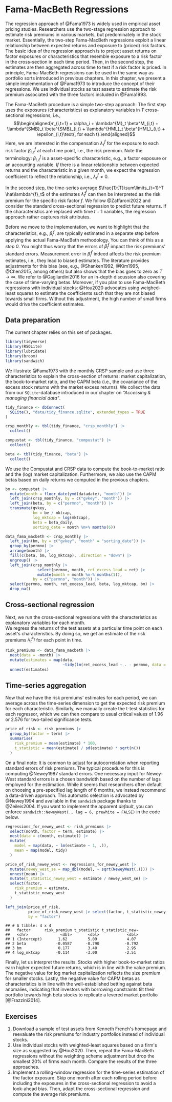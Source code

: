 # Fama-MacBeth Regressions

The regression approach of @Fama1973 is widely used in empirical asset pricing studies. 
Researchers use the two-stage regression approach to estimate risk premiums in various markets, but predominately in the stock market. 
Essentially, the two-step Fama-MacBeth regressions exploit a linear relationship between expected returns and exposure to (priced) risk factors. 
The basic idea of the regression approach is to project asset returns on factor exposures or characteristics that resemble exposure to a risk factor in the cross-section in each time period. 
Then, in the second step, the estimates are then aggregated across time to test if a risk factor is priced. 
In principle, Fama-MacBeth regressions can be used in the same way as portfolio sorts introduced in previous chapters.
In this chapter, we present a simple implementation of @Fama1973 to introduce the concept of their regressions. We use individual stocks as test assets to estimate the risk premium associated with the three factors included in @Fama1993.

The Fama-MacBeth procedure is a simple two-step approach: 
The first step uses the exposures (characteristics) as explanatory variables in $T$ cross-sectional regressions, i.e.,
$$\begin{aligned}r_{i,t+1} = \alpha_i + \lambda^{M}_t \beta^M_{i,t}  + \lambda^{SMB}_t \beta^{SMB}_{i,t} + \lambda^{HML}_t \beta^{HML}_{i,t} + \epsilon_{i,t}\text{, for each t}.\end{aligned}$$ 
Here, we are interested in the compensation $\lambda^{f}_t$ for the exposure to each risk factor $\beta^{f}_{i,t}$ at each time point, i.e., the risk premium. Note the terminology: $\beta^{f}_{i,t}$ is a asset-specific characteristic, e.g., a factor exposure or an accounting variable. *If* there is a linear relationship between expected returns and the characteristic in a given month, we expect the regression coefficient to reflect the relationship, i.e., $\lambda_t^{f}\neq0$. 

In the second step, the time-series average $\frac{1}{T}\sum\limits_{t=1}^T \hat\lambda^{f}_t$ of the estimates $\hat\lambda^{f}_t$ can then be interpreted as the risk premium for the specific risk factor $f$. We follow @Zaffaroni2022 and consider the standard cross-sectional regression to predict future returns. If the characteristics are replaced with time $t+1$ variables, the regression approach rather captures risk attributes. 

Before we move to the implementation, we want to highlight that the characteristics, e.g., $\hat\beta^{f}_{i}$, are typically estimated in a separate step before applying the actual Fama-MacBeth methodology. You can think of this as a *step 0*. You might thus worry that the errors of $\hat\beta^{f}_{i}$ impact the risk premiums' standard errors. Measurement error in $\hat\beta^{f}_{i}$ indeed affects the risk premium estimates, i.e., they lead to biased estimates. The literature provides adjustments for this bias (see, e.g., @Shanken1992, @Kim1995, @Chen2015, among others) but also shows that the bias goes to zero as $T \to \infty$. We refer to @Gagliardini2016 for an in-depth discussion also covering the case of time-varying betas. Moreover, if you plan to use Fama-MacBeth regressions with individual stocks: @Hou2020 advocates using weighed-least squares to estimate the coefficients such that they are not biased towards small firms. Without this adjustment, the high number of small firms would drive the coefficient estimates.

## Data preparation

The current chapter relies on this set of packages. 

```r
library(tidyverse)
library(RSQLite)
library(lubridate)
library(broom)
library(sandwich)
```

We illustrate @Fama1973 with the monthly CRSP sample and use three characteristics to explain the cross-section of returns: market capitalization, the book-to-market ratio, and the CAPM beta (i.e., the covariance of the excess stock returns with the market excess returns). We collect the data from our `SQLite`-database introduced in our chapter on *"Accessing & managing financial data"*.


```r
tidy_finance <- dbConnect(
  SQLite(), "data/tidy_finance.sqlite", extended_types = TRUE
)

crsp_monthly <- tbl(tidy_finance, "crsp_monthly") |>
  collect()

compustat <- tbl(tidy_finance, "compustat") |>
  collect()

beta <- tbl(tidy_finance, "beta") |>
  collect()
```

We use the Compustat and CRSP data to compute the book-to-market ratio and the (log) market capitalization. 
Furthermore, we also use the CAPM betas based on daily returns we computed in the previous chapters.


```r
bm <- compustat |>
  mutate(month = floor_date(ymd(datadate), "month")) |>
  left_join(crsp_monthly, by = c("gvkey", "month")) |>
  left_join(beta, by = c("permno", "month")) |>
  transmute(gvkey,
            bm = be / mktcap,
            log_mktcap = log(mktcap),
            beta = beta_daily,
            sorting_date = month %m+% months(6))

data_fama_macbeth <- crsp_monthly |>
  left_join(bm, by = c("gvkey", "month" = "sorting_date")) |>
  group_by(permno) |>
  arrange(month) |>
  fill(c(beta, bm, log_mktcap), .direction = "down") |>
  ungroup() |>
  left_join(crsp_monthly |>
              select(permno, month, ret_excess_lead = ret) |>
              mutate(month = month %m-% months(1)),
            by = c("permno", "month")) |>
  select(permno, month, ret_excess_lead, beta, log_mktcap, bm) |>
  drop_na()
```

## Cross-sectional regression

Next, we run the cross-sectional regressions with the characteristics as explanatory variables for each month.  
We regress the returns of the test assets at a particular time point on each asset's characteristics. 
By doing so, we get an estimate of the risk premiums $\hat\lambda^{F_f}_t$ for each point in time. 


```r
risk_premiums <- data_fama_macbeth |>
  nest(data = -month) |> 
  mutate(estimates = map(data, 
                         ~tidy(lm(ret_excess_lead ~ . - permno, data = .x)))) |> 
  unnest(estimates)
```

## Time-series aggregation

Now that we have the risk premiums' estimates for each period, we can average across the time-series dimension to get the expected risk premium for each characteristic. Similarly, we manually create the t-test statistics for each regressor, which we can then compare to usual critical values of 1.96 or 2.576 for two-tailed significance tests. 


```r
price_of_risk <- risk_premiums |>
  group_by(factor = term) |>
  summarise(
    risk_premium = mean(estimate) * 100,
    t_statistic = mean(estimate) / sd(estimate) * sqrt(n())
  )
```

On a final note: It is common to adjust for autocorrelation when reporting standard errors of risk premiums. The typical procedure for this is computing @Newey1987 standard errors. One necessary input for Newey-West standard errors is a chosen bandwidth based on the number of lags employed for the estimation. While it seems that researchers often default on choosing a pre-specified lag length of 6 months, we instead recommend a data-driven approach. This automatic selection is advocated by @Newey1994 and available in the `sandwich` package thanks to @Zeileis2004. If you want to implement the apparent *default*, you can enforce `sandwich::NeweyWest(., lag = 6, prewhite = FALSE)` in the code below. 


```r
regressions_for_newey_west <- risk_premiums |>
  select(month, factor = term, estimate) |>
  nest(data = c(month, estimate)) |>
  mutate(
    model = map(data, ~ lm(estimate ~ 1, .)),
    mean = map(model, tidy)
  )

price_of_risk_newey_west <- regressions_for_newey_west |>
  mutate(newey_west_se = map_dbl(model, ~ sqrt(NeweyWest(.)))) |>
  unnest(mean) |>
  mutate(t_statistic_newey_west = estimate / newey_west_se) |>
  select(factor,
    risk_premium = estimate,
    t_statistic_newey_west
  )

left_join(price_of_risk,
          price_of_risk_newey_west |> select(factor, t_statistic_newey_west),
          by = "factor")
```

```
## # A tibble: 4 x 4
##   factor      risk_premium t_statistic t_statistic_new~
##   <chr>              <dbl>       <dbl>            <dbl>
## 1 (Intercept)       1.62         5.09             4.07 
## 2 beta             -0.0587      -0.790           -0.792
## 3 bm                0.177        3.48             2.95 
## 4 log_mktcap       -0.114       -3.00            -2.51
```

Finally, let us interpret the results. Stocks with higher book-to-market ratios earn higher expected future returns, which is in line with the value premium. The negative value for log market capitalization reflects the size premium for smaller stocks. Lastly, the negative value for CAPM betas as characteristics is in line with the well-established betting against beta anomalies, indicating that investors with borrowing constraints tilt their portfolio towards high beta stocks to replicate a levered market portfolio [@Frazzini2014].

## Exercises

1. Download a sample of test assets from Kenneth French's homepage and reevaluate the risk premiums for industry portfolios instead of individual stocks.
1. Use individual stocks with weighted-least squares based on a firm's size as suggested by @Hou2020. Then, repeat the Fama-MacBeth regressions without the weighting scheme adjustment but drop the smallest 20% of firms each month. Compare the results of the three approaches. 
1. Implement a rolling-window regression for the time-series estimation of the factor exposure. Skip one month after each rolling period before including the exposures in the cross-sectional regression to avoid a look-ahead bias. Then, adapt the cross-sectional regression and compute the average risk premiums.
